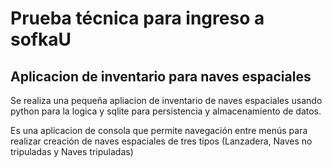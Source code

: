 # Prueba técnica para ingreso a sofkaU
## Aplicacion de inventario para naves espaciales

Se realiza una pequeña apliacion de inventario de naves espaciales usando python para la logica y sqlite para persistencia y almacenamiento de datos.

Es una aplicacion de consola que permite navegación entre menús para realizar creación de naves espaciales de tres tipos (Lanzadera, Naves no tripuladas y Naves tripuladas)

